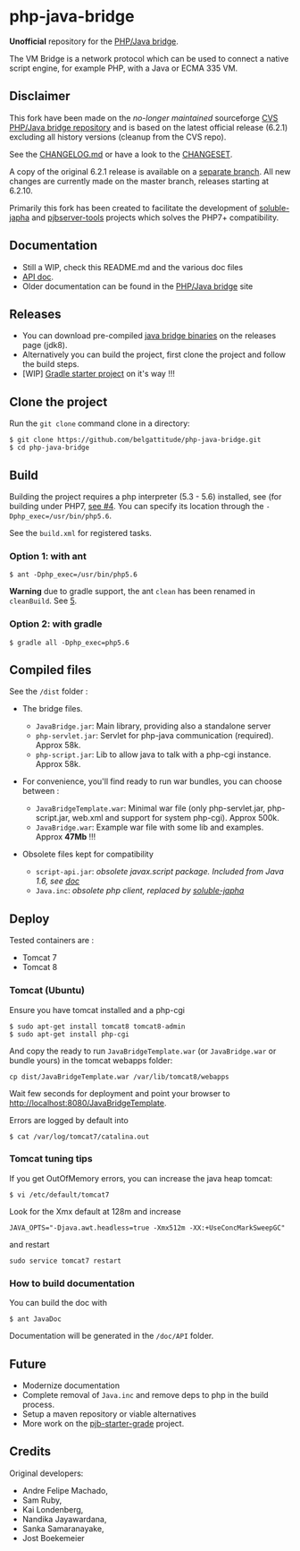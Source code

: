 # php-java-bridge

**Unofficial** repository for the [PHP/Java bridge](http://php-java-bridge.sourceforge.net/pjb/).

The VM Bridge is a network protocol which can be used to connect a native 
script engine, for example PHP, with a Java or ECMA 335 VM.

## Disclaimer

This fork have been made on the *no-longer maintained* sourceforge [CVS PHP/Java bridge repository](https://sourceforge.net/p/php-java-bridge/code/) and
is based on the latest official release (6.2.1) excluding all history versions (cleanup from the CVS repo).


See the [CHANGELOG.md](https://github.com/belgattitude/php-java-bridge/blob/master/CHANGELOG.md) or have a look to the [CHANGESET](https://github.com/belgattitude/php-java-bridge/compare/Original-6.2.1...master).

A copy of the original 6.2.1 release is available on a [separate branch](https://github.com/belgattitude/php-java-bridge/tree/Original-6.2.1). All new changes are currently made on the master branch, releases starting at 6.2.10.

    
Primarily this fork has been created to facilitate the development of [soluble-japha](https://github.com/belgattitude/soluble-japha)
and [pjbserver-tools](https://github.com/belgattitude/pjbserver-tools) projects which solves the PHP7+ compatibility. 
 
## Documentation

- Still a WIP, check this README.md and the various doc files   
- [API doc](http://docs.soluble.io/php-java-bridge/api).
- Older documentation can be found in the [PHP/Java bridge](http://php-java-bridge.sourceforge.net/pjb/) site

## Releases

- You can download pre-compiled [java bridge binaries](https://github.com/belgattitude/php-java-bridge/releases) on the releases page (jdk8). 
- Alternatively you can build the project, first clone the project and follow the build steps.
- [WIP] [Gradle starter project](https://github.com/belgattitude/pjb-starter-gradle) on it's way !!! 
 
## Clone the project

Run the `git clone` command clone in a directory:

```console
$ git clone https://github.com/belgattitude/php-java-bridge.git
$ cd php-java-bridge
```

## Build

Building the project requires a php interpreter (5.3 - 5.6) installed, see (for building under PHP7, [see #4](https://github.com/belgattitude/php-java-bridge/issues/4).
You can specify its location through the `-Dphp_exec=/usr/bin/php5.6`.

See the `build.xml` for registered tasks. 

### Option 1: with ant
  
```console
$ ant -Dphp_exec=/usr/bin/php5.6
```

**Warning** due to gradle support, the ant `clean` has been renamed in `cleanBuild`. See [5](https://github.com/belgattitude/php-java-bridge/issues/5). 

### Option 2: with gradle

```
$ gradle all -Dphp_exec=php5.6
```

## Compiled files

See the `/dist` folder :

- The bridge files.

    - `JavaBridge.jar`: Main library, providing also a standalone server
    - `php-servlet.jar`: Servlet for php-java communication (required). Approx 58k. 
    - `php-script.jar`: Lib to allow java to talk with a php-cgi instance. Approx 58k.
       
- For convenience, you'll find ready to run war bundles, you can choose between :
  
    - `JavaBridgeTemplate.war`: Minimal war file (only php-servlet.jar, php-script.jar, web.xml and support for system php-cgi). Approx 500k.   
    - `JavaBridge.war`: Example war file with some lib and examples. Approx **47Mb** !!!        
                    
- Obsolete files kept for compatibility
    - `script-api.jar`: *obsolete javax.script package. Included from Java 1.6, see [doc](https://docs.oracle.com/javase/7/docs/api/index.html?javax/script/package-summary.html)*
    - `Java.inc`: *obsolete php client, replaced by [soluble-japha](https://github.com/belgattitude/soluble-japha)*
       
     
              
## Deploy

Tested containers are :

- Tomcat 7 
- Tomcat 8

### Tomcat (Ubuntu)

Ensure you have tomcat installed and a php-cgi 

```console
$ sudo apt-get install tomcat8 tomcat8-admin
$ sudo apt-get install php-cgi
```

And copy the ready to run `JavaBridgeTemplate.war` (or `JavaBridge.war` or bundle yours) in the tomcat webapps folder:

```console
cp dist/JavaBridgeTemplate.war /var/lib/tomcat8/webapps
```

Wait few seconds for deployment and point your browser to [http://localhost:8080/JavaBridgeTemplate](http://localhost:8080/JavaBridgeTemplate).

Errors are logged by default into

```console
$ cat /var/log/tomcat7/catalina.out
```

### Tomcat tuning tips

If you get OutOfMemory errors, you can increase the java heap tomcat:

```console
$ vi /etc/default/tomcat7
```

Look for the Xmx default at 128m and increase 

```
JAVA_OPTS="-Djava.awt.headless=true -Xmx512m -XX:+UseConcMarkSweepGC"
```

and restart

```console
sudo service tomcat7 restart
```

### How to build documentation

You can build the doc with

```console
$ ant JavaDoc
```

Documentation will be generated in the `/doc/API` folder.
 
## Future

- Modernize documentation
- Complete removal of `Java.inc` and remove deps to php in the build process.
- Setup a maven repository or viable alternatives
- More work on the [pjb-starter-grade](https://github.com/belgattitude/pjb-starter-gradle) project.


## Credits


Original developers:

- Andre Felipe Machado, 
- Sam Ruby, 
- Kai Londenberg, 
- Nandika Jayawardana, 
- Sanka Samaranayake, 
- Jost Boekemeier